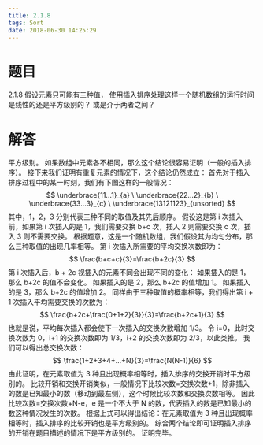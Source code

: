 ```yaml
---
title: 2.1.8
tags: Sort
date: 2018-06-30 14:25:29
---
```


# 题目

2.1.8
假设元素只可能有三种值，
使用插入排序处理这样一个随机数组的运行时间是线性的还是平方级别的？
或是介于两者之间？

# 解答

平方级别。 
如果数组中元素各不相同，那么这个结论很容易证明（一般的插入排序）。
接下来我们证明有重复元素的情况下，这个结论仍然成立：
首先对于插入排序过程中的某一时刻，我们有下图这样的一般情况：
$$
\underbrace{11...1}_{a} \ \underbrace{22...2}_{b} \  \underbrace{33...3}_{c} \ \underbrace{13121123}_{unsorted}
$$
其中，1，2，3 分别代表三种不同的取值及其先后顺序。
假设这是第 i 次插入前，如果第 i 次插入的是 1，我们需要交换 b+c 次，插入 2 则需要交换 c 次，插入 3 则不需要交换。 
根据题意，这是一个随机数组，我们假设其为均匀分布，那么三种取值的出现几率相等。 
第 i 次插入所需要的平均交换次数即为：
$$
\frac{b+c+c}{3}=\frac{b+2c}{3}
$$
第 i 次插入后，b + 2c 视插入的元素不同会出现不同的变化：
如果插入的是 1，那么 b+2c 的值不会变化。
如果插入的是 2，那么 b+2c 的值增加 1。
如果插入的是 3，那么 b+2c 的值增加 2。
同样由于三种取值的概率相等，我们得出第 i + 1 次插入平均需要交换的次数为：
$$
\frac{b+2c+\frac{0+1+2}{3}}{3}=\frac{b+2c+1}{3}
$$
也就是说，平均每次插入都会使下一次插入的交换次数增加 1/3。 
令 i=0，此时交换次数为 0，i+1 的交换次数即为 1/3，i+2 的交换次数即为 2/3，以此类推。
我们可以得出总交换次数：
$$
\frac{1+2+3+4+...+N}{3}=\frac{N(N-1)}{6}
$$
由此证明，在元素取值为 3 种且出现概率相等时，插入排序的交换开销时平方级别的。 
比较开销和交换开销类似，一般情况下比较次数=交换次数+1，除非插入的数是已知最小的数（移动到最左侧），这个时候比较次数和交换次数相等。 
因此比较次数=交换次数+N-e，e 是一个不大于 N 的数，代表插入的数是已知最小的数这种情况发生的次数。 
根据上式可以得出结论：在元素取值为 3 种且出现概率相等时，插入排序的比较开销也是平方级别的。 
综合两个结论即可证明插入排序的开销在题目描述的情况下是平方级别的。 
证明完毕。